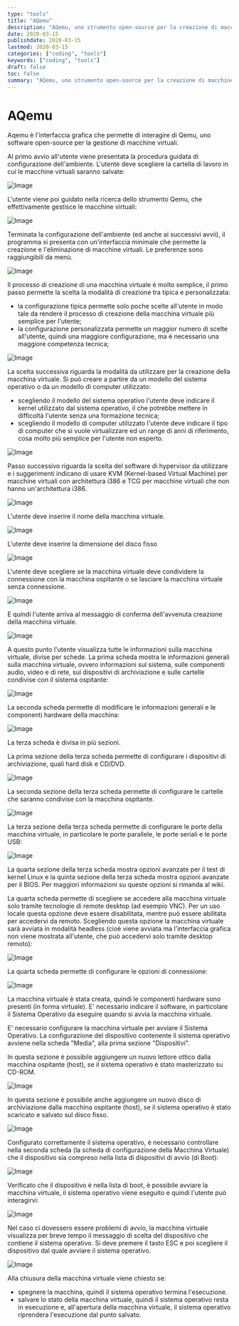 ```yaml
---
type: "tools"
title: "AQemu"
description: "AQemu, uno strumento open-source per la creazione di macchine virtuali."
date: 2020-03-15
publishdate: 2020-03-15
lastmod: 2020-03-15
categories: ["coding", "tools"]
keywords: ["coding", "tools"]
draft: false
toc: false
summary: "AQemu, uno strumento open-source per la creazione di macchine virtuali."
---
```


# AQemu

Aqemu è l'interfaccia grafica che permette di interagire di Qemu, uno software open-source per la gestione di macchine virtuali. 

Al primo avvio all'utente viene presentata la procedura guidata di configurazione dell'ambiente. 
L'utente deve scegliere la cartella di lavoro in cui le macchine virtuali saranno salvate:

![Image](/static/coding/tools/AQemu-Config-Step1.png "Aqemu - Config - step 1")

L'utente viene poi guidato nella ricerca dello strumento Qemu, che effettivamente gestisce le macchine virtuali:

![Image](/static/coding/tools/AQemu-Config-Step2.png "Aqemu - Config - step 2")

Terminata la configurazione dell'ambiente (ed anche ai successivi avvii), il programma si presenta con un'interfaccia minimale che permette la creazione e l'eliminazione di macchine virtuali. Le preferenze sono raggiungibili da menù.

![Image](/static/coding/tools/AQemu-VM-ListEmpty.png "Aqemu - Welcome")

Il processo di creazione di una macchina virtuale è molto semplice, il primo passo permette la scelta la modalità di creazione tra tipica e personalizzata:
- la configurazione tipica permette solo poche scelte all'utente in modo tale da rendere il processo di creazione della macchina virtuale più semplice per l'utente;
- la configurazione personalizzata permette un maggior numero di scelte all'utente, quindi una maggiore configurazione, ma è necessario una maggiore competenza tecnica; 

![Image](/static/coding/tools/AQemu-NewVM-Step1.png "Aqemu - New Machine - step 1")

La scelta successiva riguarda la modalità da utilizzare per la creazione della macchina virtuale. Si può creare a partire da un modello del sistema operativo o da un modello di computer utilizzato:
- scegliendo il modello del sistema operativo l'utente deve indicare il kernel utilizzato dal sistema operativo, il che potrebbe mettere in difficoltà l'utente senza una formazione tecnica;
- scegliendo il modello di computer utilizzato l'utente deve indicare il tipo di computer che si vuole virtualizzare ed un range di anni di riferimento, cosa molto più semplice per l'utente non esperto.
 
![Image](/static/coding/tools/AQemu-NewVM-Step2.png "Aqemu - New Machine - step 2")

Passo successivo riguarda la scelta del software di hypervisor da utilizzare e i suggerimenti indicano di usare KVM (Kernel-based Virtual Machine) per macchine virtuali con architettura i386 e TCG per macchine virtuali che non hanno un'architettura i386.

![Image](/static/coding/tools/AQemu-NewVM-Step3.png "Aqemu - New Machine - step 3")

L'utente deve inserire il nome della macchina virtuale.

![Image](/static/coding/tools/AQemu-NewVM-Step4.png "Aqemu - New Machine - step 4")

L'utente deve inserire la dimensione del disco fisso

![Image](/static/coding/tools/AQemu-NewVM-Step5.png "Aqemu - New Machine - step 5")

L'utente deve scegliere se la macchina virtuale deve condividere la connessione con la macchina ospitante o se lasciare la macchina virtuale senza connessione.

![Image](/static/coding/tools/AQemu-NewVM-Step6.png "Aqemu - New Machine - step 6")

E quindi l'utente arriva al messaggio di conferma dell'avvenuta creazione della macchina virtuale.

![Image](/static/coding/tools/AQemu-NewVM-Step7.png "Aqemu - New Machine - step 7")
 
A questo punto l'utente visualizza tutte le informazioni sulla macchina virtuale, divise per schede. La prima scheda mostra le informazioni generali sulla macchina virtuale, ovvero informazioni sul sistema, sulle componenti audio, video e di rete, sui dispositivi di archiviazione e sulle cartelle condivise con il sistema ospitante:

![Image](/static/coding/tools/AQemu-VM-List1.png "Aqemu - VM - Info 1")

La seconda scheda permette di modificare le informazioni generali e le componenti hardware della macchina:

![Image](/static/coding/tools/AQemu-VM-List2.png "Aqemu - VM - Info 2")

La terza scheda è divisa in più sezioni.

La prima sezione della terza scheda permette di configurare i dispositivi di archiviazione, quali hard disk e CD/DVD.

![Image](/static/coding/tools/AQemu-VM-List3-1.png "Aqemu - VM - Info 3-1")

La seconda sezione della terza scheda permette di configurare le cartelle che saranno condivise con la macchina ospitante.

![Image](/static/coding/tools/AQemu-VM-List3-2.png "Aqemu - VM - Info 3-2")

La terza sezione della terza scheda permette di configurare le porte della macchina virtuale, in particolare le porte parallele, le porte seriali e le porte USB:

![Image](/static/coding/tools/AQemu-VM-List3-3.png "Aqemu - VM - Info 3-3")

La quarta sezione della terza scheda mostra opzioni avanzate per il test di kernel Linux e la quinta sezione della terza scheda mostra opzioni avanzate per il BIOS. Per maggiori informazioni su queste opzioni si rimanda al wiki.

La quarta scheda permette di scegliere se accedere alla macchina virtuale solo tramite tecnologie di remote desktop (ad esempio VNC). Per un uso locale questa opzione deve essere disabilitata, mentre può essere abilitata per accedervi da remoto. Scegliendo questa opzione la macchina virtuale sarà avviata in modalità headless (cioè viene avviata ma l'interfaccia grafica non viene mostrata all'utente, che può accedervi solo tramite desktop remoto):

![Image](/static/coding/tools/AQemu-VM-List4.png "Aqemu - VM - Info 4")

La quarta scheda permette di configurare le opzioni di connessione:

![Image](/static/coding/tools/AQemu-VM-List5.png "Aqemu - VM - Info 5")

La macchina virtuale è stata creata, quindi le componenti hardware sono presenti (in forma virtuale). E' necessario indicare il software, in particolare il Sistema Operativo da eseguire quando si avvia la macchina virtuale.


E' necessario configurare la macchina virtuale per avviare il Sistema Operativo. La configurazione del dispositivo contenente il sistema operativo avviene nella scheda "Media", alla prima sezione "Dispositivi".

In questa sezione è possibile aggiungere un nuovo lettore ottico dalla macchina ospitante (host), se il sistema operativo è stato masterizzato su CD-ROM.

![Image](/static/coding/tools/AQemu-VM-BootFromCD.png "Aqemu - VM - Boot from CD")

In questa sezione è possibile anche aggiungere un nuovo disco di archiviazione dalla macchina ospitante (host), se il sistema operativo è stato scaricato e salvato sul disco fisso.

![Image](/static/coding/tools/AQemu-VM-BootFromISO.png "Aqemu - VM - Boot from ISO")

Configurato correttamente il sistema operativo, è necessario controllare nella seconda scheda (la scheda di configurazione della Macchina Virtuale) che il dispositivo sia compreso nella lista di dispositivi di avvio (di Boot):

![Image](/static/coding/tools/AQemu-VM-Boot.png "Aqemu - VM - Boot")

Verificato che il dispositivo è nella lista di boot, è possibile avviare la macchina virtuale, il sistema operativo viene eseguito e quindi l'utente può interagirvi:

![Image](/static/coding/tools/AQemu-VM-Run.png "Aqemu - VM - Run")

Nel caso ci dovessero essere problemi di avvio, la macchina virtuale visualizza per breve tempo il messaggio di scelta del dispositivo che contiene il sistema operativo. Si deve premere il tasto ESC e poi scegliere il dispositivo dal quale avviare il sistema operativo.

![Image](/static/coding/tools/AQemu-VM-RunChooseBoot.png "Aqemu - VM - Choose Boot")

Alla chiusura della macchina virtuale viene chiesto se:
- spegnere la macchina, quindi il sistema operativo termina l'esecuzione.
- salvare lo stato della macchina virtuale, quindi il sistema operativo resta in esecuzione e, all'apertura della macchina virtuale, il sistema operativo riprendera l'esecuzione dal punto salvato.
